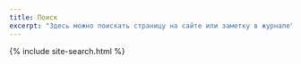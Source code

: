 ```yaml
---
title: Поиск
excerpt: "Здесь можно поискать страницу на сайте или заметку в журнале"
---
```


{% include site-search.html %}
